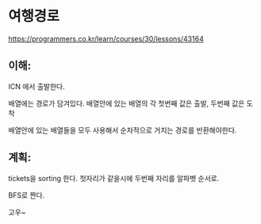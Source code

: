 # 여행경로 
<https://programmers.co.kr/learn/courses/30/lessons/43164>

## 이해:

ICN 에서 출발한다.

배열에는 경로가 담겨있다. 배열안에 있는 배열의 각 첫번째 값은 출발, 두번째 값은 도착

배열안에 있는 배열들을 모두 사용해서 순차적으로 거치는 경로를 반환해야한다.

## 계획:

tickets을 sorting 한다. 첫자리가 같을시에 두번째 자리를 알파벳 순서로.

BFS로 짠다.

고우~